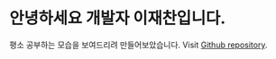 # 안녕하세요 개발자 이재찬입니다.

평소 공부하는 모습을 보여드리려 만들어보았습니다. 
Visit [Github repository](https://github.com/FrenchRuin).

